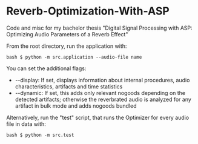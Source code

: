 # Reverb-Optimization-With-ASP
Code and misc for my bachelor thesis "Digital Signal Processing with ASP: Optimizing Audio Parameters of a Reverb Effect"


From the root directory, run the application with:
```
bash $ python -m src.application --audio-file name
```

You can set the additional flags:
* --display:
    If set, displays information about internal procedures, audio characteristics, artifacts and time statistics
* --dynamic:
    If set, this adds only relevant nogoods depending on the detected artifacts; otherwise the reverbrated audio is analyzed for any artifact in bulk mode and adds nogoods bundled

Alternatively, run the "test" script, that runs the Optimizer for every audio file in data with:
```
bash $ python -m src.test
```
